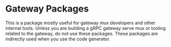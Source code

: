 # Gateway Packages

This is a package mostly useful for gateway mux developers and other internal tools.
Unless you are building a gRPC gateway serve mux or tooling related to the gateway, do not use these
packages. These packages are indirectly used when you use the code generator.
